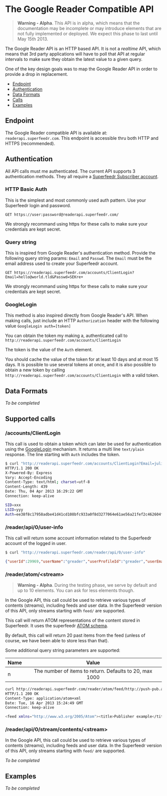 The Google Reader Compatible API
================================


> **Warning - Alpha**. This API is in alpha, which means that the documentation may be incomplete or may introduce elements that are not fully implemented or deployed. We expect this phase to last until May 15th 2013.

The Google Reader API is an HTTP based API. It is not a *realtime* API, which means that 3rd party applications will have to poll that API at regular intervals to make sure they obtain the latest value to a given query.

One of the key design goals was to map the Google Reader API in order to provide a drop in replacement.

* [Endpoint](#endpoint)
* [Authentication](#Authentication)
* [Data Formats](#data-formats)
* [Calls](#supported-calls)
* [Examples](#examples)

## Endpoint

The Google Reader compatible API is available at:
`readerapi.superfeedr.com`. This endpoint is accessible thru both HTTP and HTTPS (recommended).

## Authentication

All API calls must me authenticated. The current API supports 3 authentication methods. They all require a [Superfeedr Subscriber account](http://superfeedr.com/subscriber).

### HTTP Basic Auth

This is the simplest and most commonly used auth pattern. Use your Superfeedr login and password.

```
GET https://user:password@readerapi.superfeedr.com/
```

We strongly recommand using https for these calls to make sure your credentials are kept secret.

### Query string

This is inspired from Google Reader's authentication method. Provide the following query string params: `Email` and `Passwd`. The `Email` must be the email address used to create your Superfeedr account.

```
GET https://readerapi.superfeedr.com/accounts/ClientLogin?Email=hello@world.tld&Passwd=SEKre+
```

We strongly recommand using https for these calls to make sure your credentials are kept secret.

### GoogleLogin

This method is also inspired directly from Google Reader's API. When making calls, just include an HTTP `Authorization` header with the following value `GoogleLogin auth=[token]`

You can obtain the token my making a, authenticated call to `http://readerapi.superfeedr.com/accounts/ClientLogin`

The token is the value of the `Auth` element.

You should cache the value of the token for at least 10 days and at most 15 days.
It is possible to use several tokens at once, and it is also possible to obtain a new token by calling  `http://readerapi.superfeedr.com/accounts/ClientLogin` with a valid token.

## Data Formats

*To be completed*

## Supported calls

### /accounts/ClientLogin

This call is used to obtain a token which can later be used for authentication using the [GoogleLogin](#googlelogin) mechanism.
It returns a multi line `text/plain` response.
The line starting with `Auth` includes the token.

```bash
$ curl "http://readerapi.superfeedr.com/accounts/ClientLogin?Email=julien.genestoux%40gmail.com&Passwd=gyucmgcucaomxpie" -D-
HTTP/1.1 200 OK
X-Powered-By: Express
Vary: Accept-Encoding
Content-Type: text/html; charset=utf-8
Content-Length: 439
Date: Thu, 04 Apr 2013 16:29:22 GMT
Connection: keep-alive

SID=xxx
LSID=yyy
Auth=ee38f8c17958adbe41d41cd108bfc933a0f8d3277064e61ae56a21fef2c462604f0eb11cd35381b88333e7bbb3f1c20e4cd69140d646158cd4ba90e67321cbdb15aa0d24fdb18fead0f371a9880eb109abd8e98fb665d184c0aa09f84783366b8f64db41f2237bad3420e19796ce7d220d7932f15b0dcb73d6ffcc7fad9ab2e51b1c57e2ca2ac0a9cf5233346d7e52c2e736e368f72883ced0259624bd20e217f31e5738eb1392bbee80f85965120f9d195639519ac4ccc0515b246a86a7b49d20205a22f6eba097b8d2f2a324dcf169
```

### /reader/api/0/user-info

This call will return some account information related to the Superfeedr account of the logged in user.

```bash
$ curl "http://readerapi.superfeedr.com/reader/api/0/user-info"
```

```json
{"userId":29969,"userName":"greader","userProfileId":"greader","userEmail":"julien.genestoux@gmail.com","isBloggerUser":false,"signupTimeSec":0,"publicUserName":"greader","isMultiLoginEnabled":false}
```

### /reader/atom/&lt;stream&gt;

> **Warning - Alpha**. During the testing phase, we serve by default and up to 10 elements. You can ask for less elements though.

In the Google API, this call could be used to retrieve various types of contents (streams), including feeds and user data. In the Superfeedr version of this API, only streams starting with `feed/` are supported.

This call will return ATOM representations of the content stored in Superfeedr. It uses the superfeedr [ATOM schema](http://superfeedr.com/documentation#entry_schema).

By default, this call will return 20 past items from the feed (unless of course, we have been able to store less than that). 

Some additional query string parameters are supported:

| Name  | Value                                                    |
| ----- |:--------------------------------------------------------:| 
| n     | The number of items to return. Defaults to 20, max 1000  | 


```bash
curl http://readerapi.superfeedr.com/reader/atom/feed/http://push-pub.appspot.com/feed  -H'Authorization: GoogleLogin auth=6981278e0682daba8cd90e61155cbf296045e4bbaffa812398f9bee0ab753bd3ab915007564c8fafe8af4a5e3328491fe3b3d7bc42e844cd3029b82d9d385f62a11ff9755ae2371618ba57895d9f0549927638142f7e1faccdbb5c1148ab0fceaa3240097fd5aa845f08a4475e28cbd417b34d9c002a0360653a2ec374e379e67f421578f05eeaf9d6e89fb10290366311177b46c1cc0b38a28a810e6962d9c47ce014806ab5b52d95b80ad6f448a480a0c5c4d9f2f54e8f72151544408da479' -D-
HTTP/1.1 200 OK
Content-Type: application/atom+xml
Date: Tue, 16 Apr 2013 15:24:49 GMT
Connection: keep-alive

<feed xmlns="http://www.w3.org/2005/Atom"><title>Publisher example</title><updated>2013-04-16T18:45:45.000Z</updated><id>http://push-pub.appspot.com/feed</id><entry><title>test 35</title><id>http://push-pub.appspot.com/feed/747006</id><published>2013-04-16T14:42:29.000Z</published><updated>2013-04-16T14:42:29.000Z</updated><content>bam</content><summary></summary><link href="http://push-pub.appspot.com/entry/747006" title="test 35" type="text/html" rel="alternate"/></entry><entry><title>test 33</title><id>http://push-pub.appspot.com/feed/741005</id><published>2013-04-16T14:28:18.000Z</published><updated>2013-04-16T14:28:18.000Z</updated><content>bla</content><summary></summary><link href="http://push-pub.appspot.com/entry/741005" title="test 33" type="text/html" rel="alternate"/></entry><entry><title>test 32</title><id>http://push-pub.appspot.com/feed/747005</id><published>2013-04-16T13:26:26.000Z</published><updated>2013-04-16T13:26:26.000Z</updated><content>bam</content><summary></summary><link href="http://push-pub.appspot.com/entry/747005" title="test 32" type="text/html" rel="alternate"/></entry><entry><title>test 30</title><id>http://push-pub.appspot.com/feed/734008</id><published>2013-04-16T13:24:40.000Z</published><updated>2013-04-16T13:24:40.000Z</updated><content>bam</content><summary></summary><link href="http://push-pub.appspot.com/entry/734008" title="test 30" type="text/html" rel="alternate"/></entry><entry><title>test 31</title><id>http://push-pub.appspot.com/feed/743006</id><published>2013-04-16T13:25:58.000Z</published><updated>2013-04-16T13:25:58.000Z</updated><content>bam</content><summary></summary><link href="http://push-pub.appspot.com/entry/743006" title="test 31" type="text/html" rel="alternate"/></entry><entry><title>test 34</title><id>http://push-pub.appspot.com/feed/733009</id><published>2013-04-16T14:29:46.000Z</published><updated>2013-04-16T14:29:46.000Z</updated><content>bsdfa</content><summary></summary><link href="http://push-pub.appspot.com/entry/733009" title="test 34" type="text/html" rel="alternate"/></entry><entry><title>test 28</title><id>http://push-pub.appspot.com/feed/745002</id><published>2013-04-16T12:57:34.000Z</published><updated>2013-04-16T12:57:34.000Z</updated><content>asdflkjasdf</content><summary></summary><link href="http://push-pub.appspot.com/entry/745002" title="test 28" type="text/html" rel="alternate"/></entry><entry><title>test 27</title><id>http://push-pub.appspot.com/feed/733008</id><published>2013-04-16T12:56:07.000Z</published><updated>2013-04-16T12:56:07.000Z</updated><content>ririri</content><summary></summary><link href="http://push-pub.appspot.com/entry/733008" title="test 27" type="text/html" rel="alternate"/></entry><entry><title>test 26</title><id>http://push-pub.appspot.com/feed/734007</id><published>2013-04-16T12:23:46.000Z</published><updated>2013-04-16T12:23:46.000Z</updated><content>huhu</content><summary></summary><link href="http://push-pub.appspot.com/entry/734007" title="test 26" type="text/html" rel="alternate"/></entry><entry><title>test 29</title><id>http://push-pub.appspot.com/feed/737009</id><published>2013-04-16T13:20:41.000Z</published><updated>2013-04-16T13:20:41.000Z</updated><content>ben!</content><summary></summary><link href="http://push-pub.appspot.com/entry/737009" title="test 29" type="text/html" rel="alternate"/></entry></feed>
```

### /reader/api/0/stream/contents/&lt;stream&gt;

In the Google API, this call could be used to retrieve various types of contents (streams), including feeds and user data. In the Superfeedr version of this API, only streams starting with `feed/` are supported.





*To be completed*

## Examples

*To be completed*

